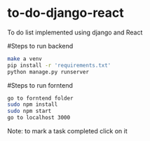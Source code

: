 # to-do-django-react
To do list implemented using django and React

#Steps to run backend
```bash
make a venv 
pip install -r 'requirements.txt'
python manage.py runserver
```

#Steps to run forntend
```bash
go to forntend folder
sudo npm install
sudo npm start
go to localhost 3000
```

Note: to mark a task completed click on it



